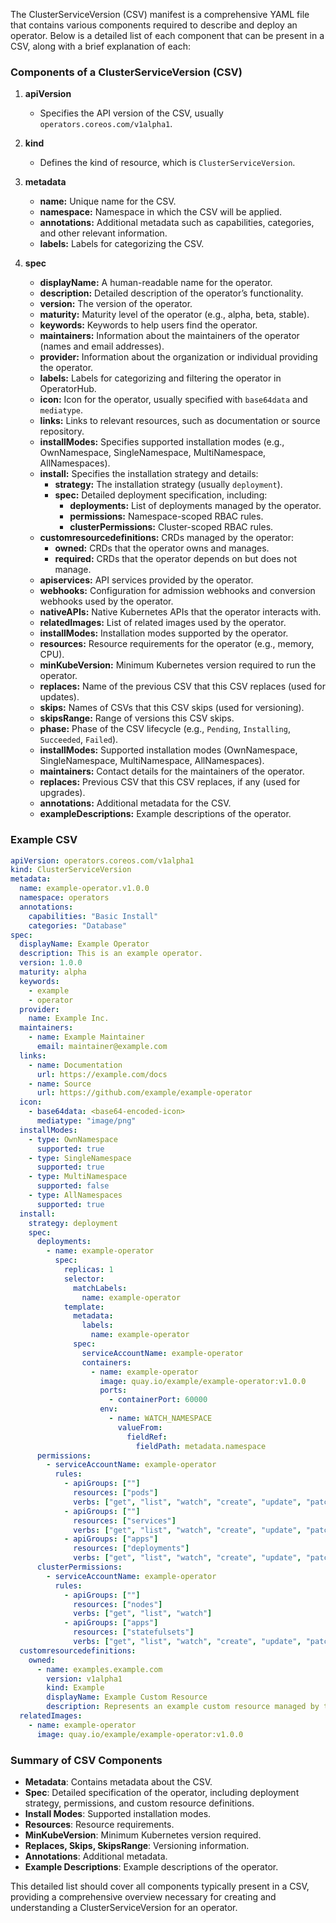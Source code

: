 The ClusterServiceVersion (CSV) manifest is a comprehensive YAML file that contains various components required to describe and deploy an operator. Below is a detailed list of each component that can be present in a CSV, along with a brief explanation of each:

### Components of a ClusterServiceVersion (CSV)

1. **apiVersion**
   - Specifies the API version of the CSV, usually `operators.coreos.com/v1alpha1`.

2. **kind**
   - Defines the kind of resource, which is `ClusterServiceVersion`.

3. **metadata**
   - **name:** Unique name for the CSV.
   - **namespace:** Namespace in which the CSV will be applied.
   - **annotations:** Additional metadata such as capabilities, categories, and other relevant information.
   - **labels:** Labels for categorizing the CSV.

4. **spec**
   - **displayName:** A human-readable name for the operator.
   - **description:** Detailed description of the operator’s functionality.
   - **version:** The version of the operator.
   - **maturity:** Maturity level of the operator (e.g., alpha, beta, stable).
   - **keywords:** Keywords to help users find the operator.
   - **maintainers:** Information about the maintainers of the operator (names and email addresses).
   - **provider:** Information about the organization or individual providing the operator.
   - **labels:** Labels for categorizing and filtering the operator in OperatorHub.
   - **icon:** Icon for the operator, usually specified with `base64data` and `mediatype`.
   - **links:** Links to relevant resources, such as documentation or source repository.
   - **installModes:** Specifies supported installation modes (e.g., OwnNamespace, SingleNamespace, MultiNamespace, AllNamespaces).
   - **install:** Specifies the installation strategy and details:
     - **strategy:** The installation strategy (usually `deployment`).
     - **spec:** Detailed deployment specification, including:
       - **deployments:** List of deployments managed by the operator.
       - **permissions:** Namespace-scoped RBAC rules.
       - **clusterPermissions:** Cluster-scoped RBAC rules.
   - **customresourcedefinitions:** CRDs managed by the operator:
     - **owned:** CRDs that the operator owns and manages.
     - **required:** CRDs that the operator depends on but does not manage.
   - **apiservices:** API services provided by the operator.
   - **webhooks:** Configuration for admission webhooks and conversion webhooks used by the operator.
   - **nativeAPIs:** Native Kubernetes APIs that the operator interacts with.
   - **relatedImages:** List of related images used by the operator.
   - **installModes:** Installation modes supported by the operator.
   - **resources:** Resource requirements for the operator (e.g., memory, CPU).
   - **minKubeVersion:** Minimum Kubernetes version required to run the operator.
   - **replaces:** Name of the previous CSV that this CSV replaces (used for updates).
   - **skips:** Names of CSVs that this CSV skips (used for versioning).
   - **skipsRange:** Range of versions this CSV skips.
   - **phase:** Phase of the CSV lifecycle (e.g., `Pending`, `Installing`, `Succeeded`, `Failed`).
   - **installModes:** Supported installation modes (OwnNamespace, SingleNamespace, MultiNamespace, AllNamespaces).
   - **maintainers:** Contact details for the maintainers of the operator.
   - **replaces:** Previous CSV that this CSV replaces, if any (used for upgrades).
   - **annotations:** Additional metadata for the CSV.
   - **exampleDescriptions:** Example descriptions of the operator.

### Example CSV

```yaml
apiVersion: operators.coreos.com/v1alpha1
kind: ClusterServiceVersion
metadata:
  name: example-operator.v1.0.0
  namespace: operators
  annotations:
    capabilities: "Basic Install"
    categories: "Database"
spec:
  displayName: Example Operator
  description: This is an example operator.
  version: 1.0.0
  maturity: alpha
  keywords:
    - example
    - operator
  provider:
    name: Example Inc.
  maintainers:
    - name: Example Maintainer
      email: maintainer@example.com
  links:
    - name: Documentation
      url: https://example.com/docs
    - name: Source
      url: https://github.com/example/example-operator
  icon:
    - base64data: <base64-encoded-icon>
      mediatype: "image/png"
  installModes:
    - type: OwnNamespace
      supported: true
    - type: SingleNamespace
      supported: true
    - type: MultiNamespace
      supported: false
    - type: AllNamespaces
      supported: true
  install:
    strategy: deployment
    spec:
      deployments:
        - name: example-operator
          spec:
            replicas: 1
            selector:
              matchLabels:
                name: example-operator
            template:
              metadata:
                labels:
                  name: example-operator
              spec:
                serviceAccountName: example-operator
                containers:
                  - name: example-operator
                    image: quay.io/example/example-operator:v1.0.0
                    ports:
                      - containerPort: 60000
                    env:
                      - name: WATCH_NAMESPACE
                        valueFrom:
                          fieldRef:
                            fieldPath: metadata.namespace
      permissions:
        - serviceAccountName: example-operator
          rules:
            - apiGroups: [""]
              resources: ["pods"]
              verbs: ["get", "list", "watch", "create", "update", "patch", "delete"]
            - apiGroups: [""]
              resources: ["services"]
              verbs: ["get", "list", "watch", "create", "update", "patch", "delete"]
            - apiGroups: ["apps"]
              resources: ["deployments"]
              verbs: ["get", "list", "watch", "create", "update", "patch", "delete"]
      clusterPermissions:
        - serviceAccountName: example-operator
          rules:
            - apiGroups: [""]
              resources: ["nodes"]
              verbs: ["get", "list", "watch"]
            - apiGroups: ["apps"]
              resources: ["statefulsets"]
              verbs: ["get", "list", "watch", "create", "update", "patch", "delete"]
  customresourcedefinitions:
    owned:
      - name: examples.example.com
        version: v1alpha1
        kind: Example
        displayName: Example Custom Resource
        description: Represents an example custom resource managed by the operator.
  relatedImages:
    - name: example-operator
      image: quay.io/example/example-operator:v1.0.0
```

### Summary of CSV Components

- **Metadata**: Contains metadata about the CSV.
- **Spec**: Detailed specification of the operator, including deployment strategy, permissions, and custom resource definitions.
- **Install Modes**: Supported installation modes.
- **Resources**: Resource requirements.
- **MinKubeVersion**: Minimum Kubernetes version required.
- **Replaces, Skips, SkipsRange**: Versioning information.
- **Annotations**: Additional metadata.
- **Example Descriptions**: Example descriptions of the operator.

This detailed list should cover all components typically present in a CSV, providing a comprehensive overview necessary for creating and understanding a ClusterServiceVersion for an operator.
